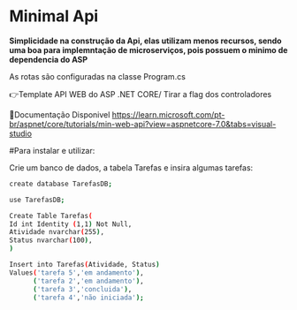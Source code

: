 # Minimal Api

**Simplicidade na construção da Api, elas utilizam menos recursos, sendo uma boa para implemntação de microserviços, pois possuem  o minimo de dependencia do ASP**

As rotas são configuradas na classe Program.cs

:point_right:Template API WEB do ASP .NET CORE/ Tirar a flag dos controladores  

:notebook:Documentação Disponivel https://learn.microsoft.com/pt-br/aspnet/core/tutorials/min-web-api?view=aspnetcore-7.0&tabs=visual-studio

#Para instalar e utilizar:

Crie um banco de dados, a tabela Tarefas e insira algumas tarefas:

```bash
create database TarefasDB;

use TarefasDB;

Create Table Tarefas(
Id int Identity (1,1) Not Null,
Atividade nvarchar(255),
Status nvarchar(100),
)

Insert into Tarefas(Atividade, Status)
Values('tarefa 5','em andamento'),
      ('tarefa 2','em andamento'),
	  ('tarefa 3','concluida'),
	  ('tarefa 4','não iniciada');

```
